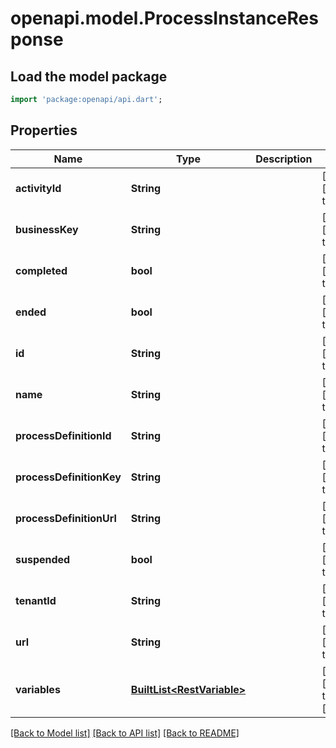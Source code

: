 # openapi.model.ProcessInstanceResponse

## Load the model package
```dart
import 'package:openapi/api.dart';
```

## Properties
Name | Type | Description | Notes
------------ | ------------- | ------------- | -------------
**activityId** | **String** |  | [optional] [default to null]
**businessKey** | **String** |  | [optional] [default to null]
**completed** | **bool** |  | [optional] [default to null]
**ended** | **bool** |  | [optional] [default to null]
**id** | **String** |  | [optional] [default to null]
**name** | **String** |  | [optional] [default to null]
**processDefinitionId** | **String** |  | [optional] [default to null]
**processDefinitionKey** | **String** |  | [optional] [default to null]
**processDefinitionUrl** | **String** |  | [optional] [default to null]
**suspended** | **bool** |  | [optional] [default to null]
**tenantId** | **String** |  | [optional] [default to null]
**url** | **String** |  | [optional] [default to null]
**variables** | [**BuiltList&lt;RestVariable&gt;**](RestVariable.md) |  | [optional] [default to const []]

[[Back to Model list]](../README.md#documentation-for-models) [[Back to API list]](../README.md#documentation-for-api-endpoints) [[Back to README]](../README.md)


